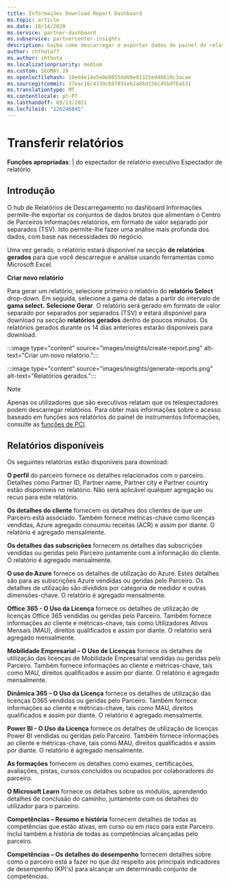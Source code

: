 ```yaml
---
title: Informações Download Report Dashboard
ms.topic: article
ms.date: 10/14/2020
ms.service: partner-dashboard
ms.subservice: partnercenter-insights
description: Saiba como descarregar e exportar dados do painel de relatórios unificado do Partner Center e do Partner Center Informações relatórios.
author: shthota77
ms.author: shthota
ms.localizationpriority: medium
ms.custom: SEOMAY.20
ms.openlocfilehash: 18ed4e14e5e0e0855dd09e91325ed46610c3acae
ms.sourcegitcommit: 37eac16c4339cb97831eb2a86d156c45bdf6a531
ms.translationtype: MT
ms.contentlocale: pt-PT
ms.lasthandoff: 09/13/2021
ms.locfileid: "126246845"
---
```

# <a name="download-reports"></a>Transferir relatórios

**Funções apropriadas**: | do espectador de relatório executivo Espectador de relatório

## <a name="introduction"></a>Introdução

O hub de Relatórios de Descarregamento no dashboard Informações permite-lhe exportar os conjuntos de dados brutos que alimentam o Centro de Parceiros Informações relatórios, em formato de valor separado por separados (TSV). Isto permite-lhe fazer uma análise mais profunda dos dados, com base nas necessidades do negócio.

Uma vez gerado, o relatório estará disponível na secção **de relatórios gerados** para que você descarregue e analise usando ferramentas como Microsoft Excel.

**Criar novo relatório**

Para gerar um relatório, selecione primeiro o relatório do **relatório Select** drop-down. Em seguida, selecione a gama de datas a partir do intervalo de **gama select.** **Selecione Gerar**. O relatório será gerado em formato de valor separado por separados por separados (TSV) e estará disponível para download na secção **relatórios gerados** dentro de poucos minutos. Os relatórios gerados durante os 14 dias anteriores estarão disponíveis para download.

:::image type="content" source="images/insights/create-report.png" alt-text="Criar um novo relatório.":::

:::image type="content" source="images/insights/generate-reports.png" alt-text="Relatórios gerados.":::

>[!NOTE] 
>Apenas os utilizadores que são executivos relatam que os telespectadores podem descarregar relatórios. Para obter mais informações sobre o acesso baseado em funções aos relatórios do painel de instrumentos Informações, consulte as [funções de PCI](insights-roles.md). 

## <a name="available-reports"></a>Relatórios disponíveis

Os seguintes relatórios estão disponíveis para download:

**O perfil** do parceiro fornece os detalhes relacionados com o parceiro. Detalhes como Partner ID, Partner name, Partner city e Partner country estão disponíveis no relatório. Não será aplicável qualquer agregação ou recuo para este relatório.

**Os detalhes do cliente** fornecem os detalhes dos clientes de que um Parceiro está associado. Também fornece métricas-chave como licenças vendidas, Azure agregado consumiu receitas (ACR) e assim por diante. O relatório é agregado mensalmente.

**Os detalhes das subscrições** fornecem os detalhes das subscrições vendidas ou geridas pelo Parceiro juntamente com a informação do cliente. O relatório é agregado mensalmente.

**O uso do Azure** fornece os detalhes de utilização do Azure. Estes detalhes são para as subscrições Azure vendidas ou geridas pelo Parceiro. Os detalhes de utilização são divididos por categoria de medidor e outras dimensões-chave. O relatório é agregado mensalmente.

**Office 365 - O Uso da Licença** fornece os detalhes de utilização de licenças Office 365 vendidas ou geridas pelo Parceiro. Também fornece informações ao cliente e métricas-chave, tais como Utilizadores Ativos Mensais (MAU), direitos qualificados e assim por diante. O relatório será agregado mensalmente.

**Mobilidade Empresarial – O Uso de Licenças**  fornece os detalhes de utilização das licenças de Mobilidade Empresarial vendidas ou geridas pelo Parceiro. Também fornece informações ao cliente e métricas-chave, tais como MAU, direitos qualificados e assim por diante. O relatório é agregado mensalmente.

**Dinâmica 365 – O Uso da Licença** fornece os detalhes de utilização das licenças D365 vendidas ou geridas pelo Parceiro. Também fornece informações ao cliente e métricas-chave, tais como MAU, direitos qualificados e assim por diante. O relatório é agregado mensalmente.

**Power BI - O Uso da Licença** fornece os detalhes de utilização de licenças Power BI vendidas ou geridas pelo Parceiro. Também fornece informações ao cliente e métricas-chave, tais como MAU, direitos qualificados e assim por diante. O relatório é agregado mensalmente.

**As formações** fornecem os detalhes como exames, certificações, avaliações, pistas, cursos concluídos ou ocupados por colaboradores do parceiro.

**O Microsoft Learn** fornece os detalhes sobre os módulos, aprendendo detalhes de conclusão do caminho, juntamente com os detalhes do utilizador para o parceiro.

**Competências – Resumo e história** fornecem detalhes de todas as competências que estão ativas, em curso ou em risco para este Parceiro. Inclui também a história de todas as competências alcançadas pelo parceiro.

**Competências – Os detalhes do desempenho** fornecem detalhes sobre como o parceiro está a fazer no que diz respeito aos principais indicadores de desempenho (KPI's) para alcançar um determinado conjunto de competências.

